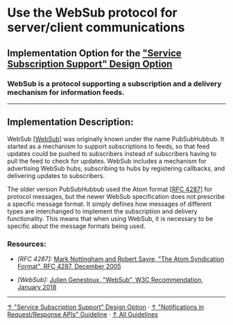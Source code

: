 # Use the WebSub protocol for server/client communications

## Implementation Option for the ["Service Subscription Support" Design Option](../..)

### WebSub is a protocol supporting a subscription and a delivery mechanism for information feeds.

---

## Implementation Description:

WebSub [[WebSub]](https://www.w3.org/TR/websub/ "Julien Genestoux, 'WebSub', W3C Recommendation, January 2018") was originally known under the name PubSubHubbub. It started as a mechanism to support subscriptions to feeds, so that feed updates could be pushed to subscribers instead of subscribers having to pull the feed to check for updates. WebSub includes a mechanism for advertising WebSub hubs, subscribing to hubs by registering callbacks, and delivering updates to subscribers.

The older version PubSubHubbub used the Atom format [[RFC 4287]](https://tools.ietf.org/html/rfc3339 "Mark Nottingham and Robert Sayre, 'The Atom Syndication Format', RFC 4287, December 2005") for protocol messages, but the newer WebSub specification does not prescribe a specific message format. It simply defines how messages of different types are interchanged to implement the subscription and delivery functionality. This means that when using WebSub, it is necessary to be specific about the message formats being used.

### Resources:

- *[RFC 4287]:* [Mark Nottingham and Robert Sayre, "The Atom Syndication Format", RFC 4287, December 2005](https://tools.ietf.org/html/rfc3339)

- *[WebSub]:* [Julien Genestoux, "WebSub", W3C Recommendation, January 2018](https://www.w3.org/TR/websub/)



---

[↑ "Service Subscription Support" Design Option](../..) · [↑ "Notifications in Request/Response APIs" Guideline](../../../..) · [↑ All Guidelines](../../../../../..)
